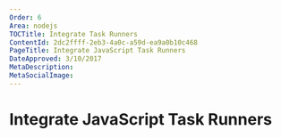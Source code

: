 ```yaml
---
Order: 6
Area: nodejs
TOCTitle: Integrate Task Runners
ContentId: 2dc2ffff-2eb3-4a0c-a59d-ea9a0b10c468
PageTitle: Integrate JavaScript Task Runners
DateApproved: 3/10/2017
MetaDescription: 
MetaSocialImage: 
---
```


# Integrate JavaScript Task Runners